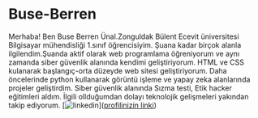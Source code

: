 # Buse-Berren
Merhaba! Ben Buse Berren Ünal.Zonguldak Bülent Ecevit üniversitesi Bilgisayar mühendisliği 1.sınıf öğrencisiyim. 
Şuana kadar birçok alanla ilgilendim.Şuanda aktif olarak web programlama öğreniyorum ve aynı zamanda siber güvenlik alanında kendimi geliştiriyorum.
HTML ve CSS kulanarak başlangıç-orta düzeyde web sitesi geliştiriyorum.
Daha öncelerinde python kullanarak görüntü işleme ve yapay zeka alanlarında projeler geliştirdim.
Siber güvenlik alanında Sızma testi, Etik hacker eğitimleri aldım.
İlgili ollduğumdan dolayı teknolojik gelişmeleri yakından takip ediyorum.
[![linkedin](https://img.shields.io/badge/Linkedin-000000?style=for-the-badge&logo=Linkedin&logoColor=white)]([profilinizin linki](https://www.linkedin.com/in/buse-berren-%C3%BCnal-9146b61a5/))
